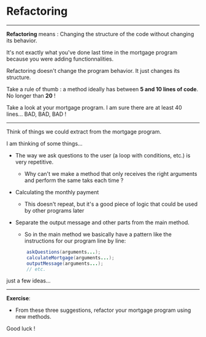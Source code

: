 # Refactoring

---

**Refactoring** means : Changing the structure of the code without changing its behavior.

It's not exactly what you've done last time in the mortgage program because you were adding functionnalities.

Refactoring doesn't change the program behavior. It just changes its structure.

Take a rule of thumb : a method ideally has between **5 and 10 lines of code**. No longer than **20** !

Take a look at your mortgage program. I am sure there are at least 40 lines... BAD, BAD, BAD !

---

Think of things we could extract from the mortgage program.

I am thinking of some things...

- The way we ask questions to the user (a loop with conditions, etc.) is very repetitive.
  - Why can't we make a method that only receives the right arguments and perform the same taks each time ?
    <br/>
- Calculating the monthly payment

  - This doesn't repeat, but it's a good piece of logic that could be used by other programs later
    <br/>

- Separate the output message and other parts from the main method.
  - So in the main method we basically have a pattern like the instructions for our program line by line:
  ```java
      askQuestions(arguments...);
      calculateMortgage(arguments...);
      outputMessage(arguments...);
      // etc.
  ```

just a few ideas...

---

**Exercise**:

- From these three suggestions, refactor your mortgage program using new methods.

Good luck !
